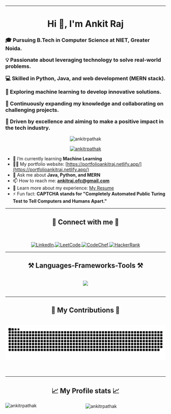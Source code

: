 <hr/>
<h1 align="center">Hi 👋, I'm Ankit Raj</h1>

<h3 align="left">
    
🎓 Pursuing B.Tech in Computer Science at NIET, Greater Noida.

💡 Passionate about leveraging technology to solve real-world problems.

💻 Skilled in Python, Java, and web development (MERN stack).

🤖 Exploring machine learning to develop innovative solutions.

🚀 Continuously expanding my knowledge and collaborating on challenging projects.

🌟 Driven by excellence and aiming to make a positive impact in the tech industry.

</h3>

<p align="center"> 
  <img src="https://komarev.com/ghpvc/?username=ankitrpathak&label=Profile%20views&color=0e75b6&style=for-the-badge" alt="ankitrpathak" /> 
</p>

<p align="center"> 
  <a href="https://github.com/ryo-ma/github-profile-trophy">
    <img src="https://github-profile-trophy.vercel.app/?username=ankitrpathak" alt="ankitrpathak" />
  </a> 
</p>


- 🌱 I’m currently learning **Machine Learning**
- 👨‍💻 My portfolio website: [https://portfolioankitraj.netlify.app/](https://portfolioankitraj.netlify.app/)
- 💬 Ask me about **Java, Python, and MERN**
- 📫 How to reach me: **ankitraj.ofc@gmail.com**
- 📄 Learn more about my experience: [My Resume](https://drive.google.com/file/d/1-auXkIZMWwOFvghb7jaAXTV5-7Rc3msQ/view?usp=sharing)
- ⚡ Fun fact: **CAPTCHA stands for "Completely Automated Public Turing Test to Tell Computers and Humans Apart."**

<hr/>
<h2 align="center">🔗 Connect with me 🔗</h2>
<br/>
<p align="center">
  <a href="https://linkedin.com/in/ankitrpathak" target="blank">
    <img align="center" src="https://raw.githubusercontent.com/rahuldkjain/github-profile-readme-generator/master/src/images/icons/Social/linked-in-alt.svg" alt="LinkedIn" height="30" width="40" />
  </a>
  <a href="https://www.leetcode.com/arp105" target="blank">
    <img align="center" src="https://raw.githubusercontent.com/rahuldkjain/github-profile-readme-generator/master/src/images/icons/Social/leet-code.svg" alt="LeetCode" height="30" width="40" />
  </a>
  <a href="https://www.codechef.com/users/epic_whimsy_76" target="blank">
    <img align="center" src="https://cdn.jsdelivr.net/npm/simple-icons@3.1.0/icons/codechef.svg" alt="CodeChef" height="30" width="40" />
  </a>
  <a href="https://www.hackerrank.com/ankitraj_ofc" target="blank">
    <img align="center" src="https://raw.githubusercontent.com/rahuldkjain/github-profile-readme-generator/master/src/images/icons/Social/hackerrank.svg" alt="HackerRank" height="30" width="40" />
  </a>
</p>

<hr/>
<h2 align="center">⚒️ Languages-Frameworks-Tools ⚒️</h2>
<br/>
<div align="center">
    <img src="https://skillicons.dev/icons?i=java,python,react,html,css,javascript,vscode,github,git,nodejs,expressjs,redux,mongodb,bootstrap,c,mysql,docker,pytorch,figma,tailwind" />
</div>

<br/>
<hr/>

<div align="center">
  <h2>🐍 My Contributions 🐍</h2>
  <br>
  <img alt="snake eating my contributions" src="https://raw.githubusercontent.com/salesp07/salesp07/output/github-contribution-grid-snake.svg" />
  <br/><br/><br/>
</div>
<hr/>

<div align="center">
<h2>📈 My Profile stats 📈</h2>
<p>
  <img align="left" src="https://github-readme-stats.vercel.app/api/top-langs?username=ankitrpathak&show_icons=true&locale=en&layout=compact" alt="ankitrpathak" />
</p>
<p>
  <img align="center" src="https://github-readme-stats.vercel.app/api?username=ankitrpathak&show_icons=true&locale=en" alt="ankitrpathak" />
</p>
</div>
